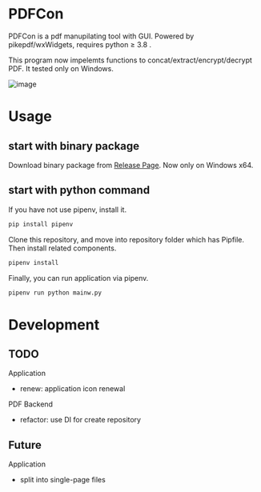PDFCon
======================

PDFCon is a pdf manupilating tool with GUI. Powered by pikepdf/wxWidgets, requires python &ge; 3.8  .

This program now impelemts functions to concat/extract/encrypt/decrypt PDF. It tested only on Windows.

![image](https://user-images.githubusercontent.com/20105619/142193290-f4161e91-5d20-4187-b8ee-51fd60bc4ec4.png)


# Usage
## start with binary package

Download binary package from [Release Page](https://github.com/ichiro-kazusa/PDFCon/releases). Now only on Windows x64.

## start with python command

If you have not use pipenv, install it.

```bash
pip install pipenv
```

Clone this repository, and move into repository folder which has Pipfile.
Then install related components.

```bash
pipenv install
```

Finally, you can run application via pipenv.

```bash
pipenv run python mainw.py
```

# Development
## TODO

Application
* renew: application icon renewal

PDF Backend
* refactor: use DI for create repository

## Future

Application
* split into single-page files

